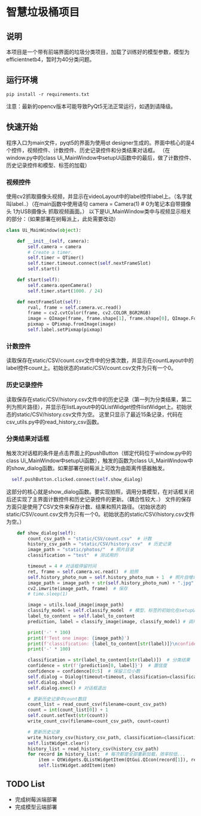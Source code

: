 # 智慧垃圾桶项目

## 说明

本项目是一个带有前端界面的垃圾分类项目，加载了训练好的模型参数，模型为efficientnetb4，暂时为40分类问题。

 
## 运行环境

``` shell
pip install -r requirements.txt
```
注意：最新的opencv版本可能导致PyQt5无法正常运行，如遇到请降级。



## 快速开始

程序入口为main文件，pyqt5的界面为使用qt designer生成的。界面中核心的是4个控件，视频控件、计数控件、历史记录控件和分类结果对话框。
（在window.py中的class Ui_MainWindow中setupUi函数中的最后，做了计数控件、历史记录控件和模型、标签的加载）

### 视频控件
使用cv2抓取摄像头视频，并显示在videoLayout中的label控件label上。（名字就叫label..）（在main函数中使用语句 camera = Camera(1)  # 0为笔记本自带摄像头 1为USB摄像头 抓取视频画面。）
以下是Ui_MainWindow类中与视频显示相关的部分：（如果部署在树莓派上，此处需要改动）
``` python
class Ui_MainWindow(object):

    def __init__(self, camera):
        self.camera = camera
        # Create a timer.
        self.timer = QTimer()
        self.timer.timeout.connect(self.nextFrameSlot)
        self.start()

    def start(self):
        self.camera.openCamera()
        self.timer.start(1000. / 24)

    def nextFrameSlot(self):
        rval, frame = self.camera.vc.read()
        frame = cv2.cvtColor(frame, cv2.COLOR_BGR2RGB)
        image = QImage(frame, frame.shape[1], frame.shape[0], QImage.Format_RGB888)
        pixmap = QPixmap.fromImage(image)
        self.label.setPixmap(pixmap)
```
### 计数控件
读取保存在static/CSV/count.csv文件中的分类次数，并显示在countLayout中的label控件count上。初始状态的static/CSV/count.csv文件为只有一个0。

### 历史记录控件
读取保存在static/CSV/history.csv文件中的历史记录（第一列为分类结果，第二列为照片路径），并显示在listLayout中的QListWidget控件listWidget上。初始状态的static/CSV/history.csv文件为空。
这里只显示了最近15条记录，代码在csv_utils.py中的read_history_csv函数。
### 分类结果对话框
触发次对话框的条件是点击界面上的pushButton（绑定代码位于window.py中的class Ui_MainWindow中setupUi函数），触发的函数为class Ui_MainWindow中的show_dialog函数。如果部署在树莓派上可改为由距离传感器触发。
``` python
  self.pushButton.clicked.connect(self.show_dialog)
```
 这部分的核心就是show_dialog函数。要实现拍照，调用分类模型，在对话框关闭后还实现了主界面计数控件和历史记录控件的更新。（耦合性较大..）
文件的保存方面只是使用了CSV文件来保存计数、结果和照片路径。（初始状态的static/CSV/count.csv文件为只有一个0。初始状态的static/CSV/history.csv文件为空。）
``` python
    def show_dialog(self):
        count_csv_path = "static/CSV/count.csv"  # 计数
        history_csv_path = "static/CSV/history.csv"  # 历史记录
        image_path = "static/photos/"  # 照片目录
        classification = "test"  # 测试用的

        timeout = 4 # 对话框停留时间
        ret, frame = self.camera.vc.read()  # 拍照
        self.history_photo_num = self.history_photo_num + 1  # 照片自增命名
        image_path = image_path + str(self.history_photo_num) + ".jpg"  # 保存照片的路径
        cv2.imwrite(image_path, frame)  # 保存
        # time.sleep(1)

        image = utils.load_image(image_path)
        classify_model = self.classify_model  # 模型、标签的初始化在setupUi函数最后
        label_to_content = self.label_to_content
        prediction, label = classify_image(image, classify_model) # 调用模型

        print('-' * 100)
        print(f'Test one image: {image_path}')
        print(f'classification: {label_to_content[str(label)]}\nconfidence: {prediction[0, label]}')
        print('-' * 100)

        classification = str(label_to_content[str(label)])  # 分类结果
        confidence = str(f'{prediction[0, label]}')  # 置信度
        confidence = confidence[0:5]  # 保留三位小数
        self.dialog = Dialog(timeout=timeout, classification=classification, confidence=confidence)  # 传入结果和置信度
        self.dialog.show()
        self.dialog.exec() # 对话框退出

        # 更新历史记录中count数目
        count_list = read_count_csv(filename=count_csv_path)
        count = int(count_list[0]) + 1
        self.count.setText(str(count))
        write_count_csv(filename=count_csv_path, count=count)

        # 更新历史记录
        write_history_csv(history_csv_path, classification=classification, photo_path=image_path)
        self.listWidget.clear()
        history_list = read_history_csv(history_csv_path)
        for record in history_list:  # 每次都是全部重新加载，效率较低...
            item = QtWidgets.QListWidgetItem(QtGui.QIcon(record[1]), record[0])  # 0为类别，1为图片路径
            self.listWidget.addItem(item)
```

## TODO List

- 完成树莓派端部署
- 完成模型云端部署
